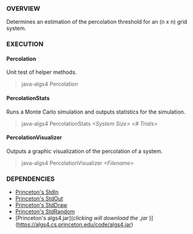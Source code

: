 ### OVERVIEW

Determines an estimation of the percolation threshold for an (n x n) grid system.


### EXECUTION

#### Percolation
Unit test of helper methods.
> java-algs4 Percolation

#### PercolationStats
Runs a Monte Carlo simulation and outputs statistics for the simulation.
> java-algs4 PercolationStats _\<System Size> \<# Trials>_

#### PercolationVisualizer
Outputs a graphic visualization of the percolation of a system.
> java-algs4 PercolationVisualizer _\<Filename>_


### DEPENDENCIES

- [Princeton's StdIn](https://introcs.cs.princeton.edu/java/stdlib/StdIn.java.html)
- [Princeton's StdOut](https://introcs.cs.princeton.edu/java/stdlib/StdOut.java.html)
- [Princeton's StdDraw](https://introcs.cs.princeton.edu/java/stdlib/StdDraw.java.html)
- [Princeton's StdRandom](https://introcs.cs.princeton.edu/java/stdlib/StdRandom.java.html)
- [Princeton's algs4.jar](_clicking will download the .jar_ )](https://algs4.cs.princeton.edu/code/algs4.jar)
